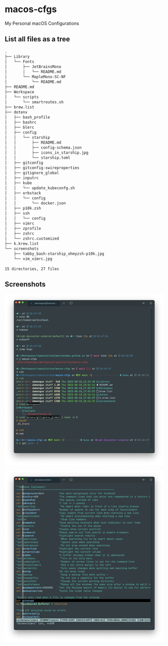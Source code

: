 # macos-cfgs

My Personal macOS Configurations

## List all files as a tree

```
.
├── Library
│   └── Fonts
│       ├── JetBrainsMono
│       │   └── README.md
│       └── MapleMono-SC-NF
│           └── README.md
├── README.md
├── Workspace
│   └── scripts
│       └── smartroutes.sh
├── brew.list
├── dotenv
│   ├── bash_profile
│   ├── bashrc
│   ├── blerc
│   ├── config
│   │   └── starship
│   │       ├── README.md
│   │       ├── config-schema.json
│   │       ├── icons_in_starship.jpg
│   │       └── starship.toml
│   ├── gitconfig
│   ├── gitconfig-swireproperties
│   ├── gitignore_global
│   ├── inputrc
│   ├── kube
│   │   └── update_kubeconfg.sh
│   ├── orbstack
│   │   └── config
│   │       └── docker.json
│   ├── p10k.zsh
│   ├── ssh
│   │   └── config
│   ├── vimrc
│   ├── zprofile
│   ├── zshrc
│   └── zshrc.customized
├── k.krew.list
└── screenshots
    ├── tabby_bash-starship_ohmyzsh-p10k.jpg
    └── vim_vimrc.jpg

15 directories, 27 files
```

## Screenshots

![](screenshots/tabby_bash-starship_ohmyzsh-p10k.jpg)

![](screenshots/vim_vimrc.jpg)

